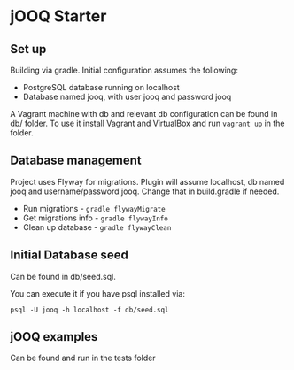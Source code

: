 # jOOQ Starter

## Set up

Building via gradle. Initial configuration assumes the following:
- PostgreSQL database running on localhost
- Database named jooq, with user jooq and password jooq

A Vagrant machine with db and relevant db configuration can be found in db/ folder.
To use it install Vagrant and VirtualBox and run `vagrant up` in the folder.

## Database management

Project uses Flyway for migrations. Plugin will assume localhost, db named jooq and username/password jooq. Change that in build.gradle if needed.

- Run migrations - `gradle flywayMigrate`
- Get migrations info - `gradle flywayInfo`
- Clean up database - `gradle flywayClean`

## Initial Database seed

Can be found in db/seed.sql.

You can execute it if you have psql installed via:
```
psql -U jooq -h localhost -f db/seed.sql
```

## jOOQ examples 

Can be found and run in the tests folder